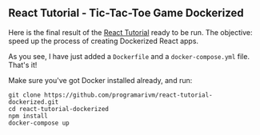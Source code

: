 ## React Tutorial - Tic-Tac-Toe Game Dockerized

Here is the final result of the [React Tutorial](https://reactjs.org/tutorial/tutorial.html) ready to be run. The objective: speed up the process of creating Dockerized React apps.

As you see, I have just added a `Dockerfile` and a `docker-compose.yml` file. That's it!

Make sure you've got Docker installed already, and run:

    git clone https://github.com/programarivm/react-tutorial-dockerized.git
    cd react-tutorial-dockerized
    npm install
    docker-compose up
